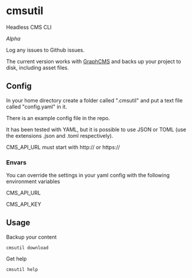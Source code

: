 # cmsutil

Headless CMS CLI

*Alpha*

Log any issues to Github issues.

The current version works with [GraphCMS](https://graphcms.com/) and backs up your project to disk, including asset files.

## Config

In your home directory create a folder called ".cmsutil" and put a text file called "config.yaml" in it.

There is an example config file in the repo.  

It has been tested with YAML, but it is possible to use JSON or TOML (use the extensions .json and .toml respectively).

CMS_API_URL must start with http:// or https://

### Envars

You can override the settings in your yaml config with the following environment variables

CMS_API_URL

CMS_API_KEY

## Usage

Backup your content

```
cmsutil download
```

Get help

```
cmsutil help
```
